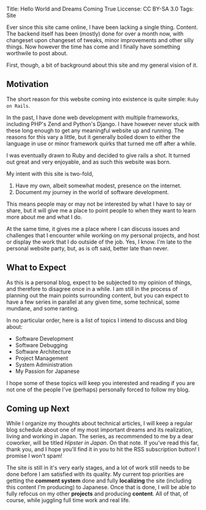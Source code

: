Title:    Hello World and Dreams Coming True
Liccense: CC BY-SA 3.0
Tags:     Site

Ever since this site came online, I have been lacking a single thing. Content.
The backend itself has been (mostly) done for over a month now, with changeset
upon changeset of tweaks, minor improvements and other silly things. Now
however the time has come and I finally have something worthwile to post about.

First, though, a bit of background about this site and my general vision of it.

## Motivation

The short reason for this website coming into existence is quite simple:
`Ruby on Rails`.

In the past, I have done web development with multiple frameworks, including
PHP's Zend and Python's Django. I have however never stuck with these long
enough to get any meaningful website up and running. The reasons for this vary a
little, but it generally boiled down to either the language in use or minor
framework quirks that turned me off after a while.

I was eventually drawn to Ruby and decided to give rails a shot. It turned out
great and very enjoyable, and as such this website was born.

My intent with this site is two-fold,


1. Have my own, albeit somewhat modest, presence on the internet.
2. Document my journey in the world of software development.


This means people may or may not be interested by what I have to say or share,
but it will give me a place to point people to when they want to learn more
about me and what I do.

At the same time, it gives me a place where I can discuss issues and challenges
that I encounter while working on my personal projects, and host or display
the work that I do outside of the job. Yes, I know. I'm late to the personal
website party, but, as is oft said, better late than never.

## What to Expect

As this is a personal blog, expect to be subjected to my opinion of things, and
therefore to disagree once in a while. I am still in the process of planning out
the main points surrounding content, but you can expect to have a few series in
parallel at any given time, some technical, some mundane, and some ranting.

In no particular order, here is a list of topics I intend to discuss and blog
about:

- Software Development
- Software Debugging
- Software Architecture
- Project Management
- System Administration
- My Passion for Japanese

I hope some of these topics will keep you interested and reading if you are not
one of the people I've (perhaps) personally forced to follow my blog.

## Coming up Next

While I organize my thoughts about technical articles, I will keep a regular
blog schedule about one of my most important dreams and its realization, living
and working in Japan. The series, as recommended to me by a dear coworker, will
be titled *Hipster in Japan*. On that note. If you've read this far, thank you,
and I hope you'll find it in you to hit the RSS subscription button! I promise I
won't spam!

The site is still in it's very early stages, and a lot of work still needs to be
done before I am satisfied with its quality. My current top priorities are
getting the **comment system** done and fully **localizing** the site (including
this content I'm producing) to Japanese. Once that is done, I will be able to
fully refocus on my other **projects** and producing **content**. All of that,
of course, while juggling full time work and real life.